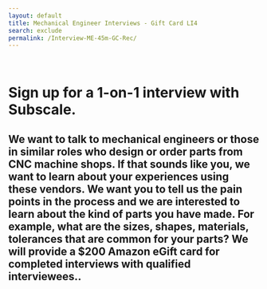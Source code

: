 ```yaml
---
layout: default
title: Mechanical Engineer Interviews - Gift Card LI4
search: exclude
permalink: /Interview-ME-45m-GC-Rec/
---
```

<div class="row" id="survey">
  
  <div class="col m12">
    <div class="row">
      <div class="col m2">&nbsp;</div>
      <div class="col m8" id="copybox">
        <h1 class="center">Sign up for a 1-on-1 interview with Subscale.</h1>
        <h2 class="center">We want to talk to mechanical engineers or those in similar roles who design or order parts from CNC machine shops. 
          If that sounds like you, we want to learn about your experiences using these vendors. We want you to tell us the pain points in the process and we are interested to learn about the kind of parts you have made. For example, what are the sizes, shapes, materials, tolerances that are common for your parts? 
          We will provide a $200 Amazon eGift card for completed interviews with qualified interviewees..</h2>
      </div>
      <div class="col"></div>
    </div>
    <div class="row">
  <!-- Start of Meetings Embed Script -->
    <div class="meetings-iframe-container" data-src="https://meetings.hubspot.com/stephen236/45-minute-mechanical-engineer-interviews-gift-card-recommendations?embed=true"></div>
    <script type="text/javascript" src="https://static.hsappstatic.net/MeetingsEmbed/ex/MeetingsEmbedCode.js"></script>
  <!-- End of Meetings Embed Script -->
</div>
  </div>
</div>
